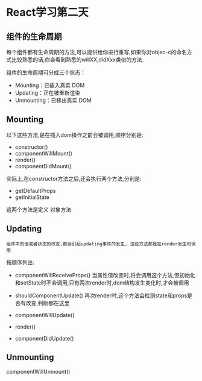 # React学习第二天

## 组件的生命周期

>
  每个组件都有生命周期的方法,可以提供给你进行重写,如果你对objec-c的命名方式比较熟悉的话,你会看到熟悉的willXX,didXxx类似的方法.

组件的生命周期可分成三个状态：
* Mounting：已插入真实 DOM
* Updating：正在被重新渲染
* Unmounting：已移出真实 DOM


## Mounting

以下这些方法,是在插入dom操作之前会被调用,顺序分别是:

* constructor()
* componentWillMount()
* render()
* componentDidMount()

实际上,在constructor方法之后,还会执行两个方法,分别是:

* getDefaultProps
* getInitialState

这两个方法是定义 对象方法


## Updating

>
    组件中的值或者状态的改变,都会引起updating事件的发生, 这些方法都是在render发生时调用

按顺序列出:

* componentWillReceiveProps()
 当属性值改变时,将会调用这个方法,但初始化和setState时不会调用,只有两次render时,dom结构发生变化时,才会被调用

* shouldComponentUpdate()
再次render时,这个方法会检测state和props是否有改变,判断都在这里

* componentWillUpdate()
* render()
* componentDidUpdate()

## Unmounting
componentWillUnmount()
